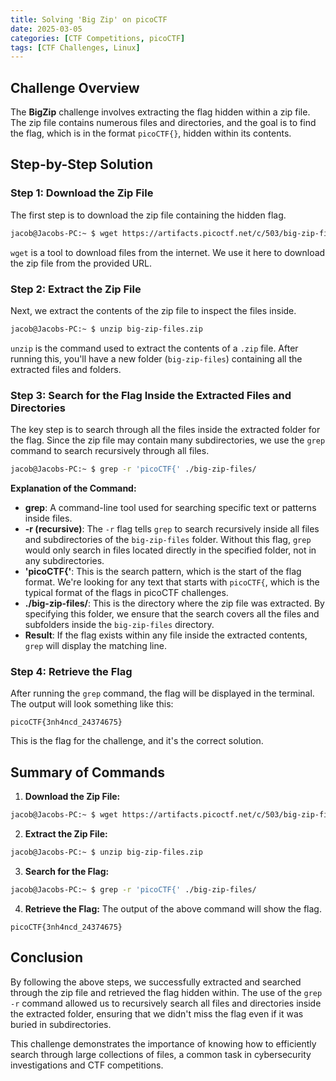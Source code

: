 ```yaml
---
title: Solving 'Big Zip' on picoCTF
date: 2025-03-05
categories: [CTF Competitions, picoCTF]
tags: [CTF Challenges, Linux]
---
```


## Challenge Overview

The **BigZip** challenge involves extracting the flag hidden within a zip file. The zip file contains numerous files and directories, and the goal is to find the flag, which is in the format `picoCTF{}`, hidden within its contents.

## Step-by-Step Solution

### Step 1: Download the Zip File

The first step is to download the zip file containing the hidden flag.

```bash
jacob@Jacobs-PC:~ $ wget https://artifacts.picoctf.net/c/503/big-zip-files.zip
```

`wget` is a tool to download files from the internet. We use it here to download the zip file from the provided URL.

### Step 2: Extract the Zip File

Next, we extract the contents of the zip file to inspect the files inside.

```bash
jacob@Jacobs-PC:~ $ unzip big-zip-files.zip
```

`unzip` is the command used to extract the contents of a `.zip` file. After running this, you'll have a new folder (`big-zip-files`) containing all the extracted files and folders.

### Step 3: Search for the Flag Inside the Extracted Files and Directories

The key step is to search through all the files inside the extracted folder for the flag. Since the zip file may contain many subdirectories, we use the `grep` command to search recursively through all files.

```bash
jacob@Jacobs-PC:~ $ grep -r 'picoCTF{' ./big-zip-files/
```

**Explanation of the Command:**
* **grep**: A command-line tool used for searching specific text or patterns inside files.
* **-r (recursive)**: The `-r` flag tells `grep` to search recursively inside all files and subdirectories of the `big-zip-files` folder. Without this flag, `grep` would only search in files located directly in the specified folder, not in any subdirectories.
* **'picoCTF{'**: This is the search pattern, which is the start of the flag format. We're looking for any text that starts with `picoCTF{`, which is the typical format of the flags in picoCTF challenges.
* **./big-zip-files/**: This is the directory where the zip file was extracted. By specifying this folder, we ensure that the search covers all the files and subfolders inside the `big-zip-files` directory.
* **Result**: If the flag exists within any file inside the extracted contents, `grep` will display the matching line.

### Step 4: Retrieve the Flag

After running the `grep` command, the flag will be displayed in the terminal. The output will look something like this:

```
picoCTF{3nh4ncd_24374675}
```

This is the flag for the challenge, and it's the correct solution.

## Summary of Commands

1. **Download the Zip File:**

```bash
jacob@Jacobs-PC:~ $ wget https://artifacts.picoctf.net/c/503/big-zip-files.zip
```

2. **Extract the Zip File:**

```bash
jacob@Jacobs-PC:~ $ unzip big-zip-files.zip
```

3. **Search for the Flag:**

```bash
jacob@Jacobs-PC:~ $ grep -r 'picoCTF{' ./big-zip-files/
```

4. **Retrieve the Flag:** The output of the above command will show the flag.

```
picoCTF{3nh4ncd_24374675}
```

## Conclusion

By following the above steps, we successfully extracted and searched through the zip file and retrieved the flag hidden within. The use of the `grep -r` command allowed us to recursively search all files and directories inside the extracted folder, ensuring that we didn't miss the flag even if it was buried in subdirectories.

This challenge demonstrates the importance of knowing how to efficiently search through large collections of files, a common task in cybersecurity investigations and CTF competitions.